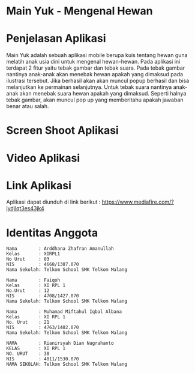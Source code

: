 # Main Yuk - Mengenal Hewan

# Penjelasan Aplikasi
  Main Yuk adalah sebuah aplikasi mobile berupa kuis tentang hewan guna melatih anak usia dini untuk mengenal hewan-hewan. Pada aplikasi ini
  terdapat 2 fitur yaitu tebak gambar dan tebak suara. Pada tebak gambar nantinya anak-anak akan menebak hewan apakah yang dimaksud pada ilustrasi tersebut. Jika berhasil akan akan muncul popup berhasil dan bisa melanjutkan ke permainan selanjutnya.
  Untuk tebak suara nantinya anak-anak akan menebak suara hewan apakah yang dimaksud. Seperti halnya tebak gambar, akan muncul pop up yang memberitahu apakah jawaban benar atau salah.
  
# Screen Shoot Aplikasi

# Video Aplikasi

# Link Aplikasi
Aplikasi dapat diunduh di link berikut : https://www.mediafire.com/?lydjlqt3es43jk4

# Identitas Anggota
    Nama        : Arddhana Zhafran Amanullah
    Kelas       : XIRPL1
    No Urut     : 03
    NIS         : 4668/1387.070
    Nama Sekolah: Telkom School SMK Telkom Malang
  
    Nama        : Faiqoh
    Kelas       : XI RPL 1
    No.Urut     : 12
    NIS         : 4708/1427.070
    Nama Sekolah: Telkom School SMK Telkom Malang
        
    Nama        : Muhamad Miftahul Iqbal Albana
    Kelas       : XI RPL 1
    No. Urut    : 21
    NIS         : 4763/1482.070
    Nama Sekolah: Telkom School SMK Telkom Malang

    NAMA        : Rianirsyah Dian Nugrahanto
    KELAS       : XI RPL 1
    NO. URUT    : 30
    NIS         : 4811/1530.070
    NAMA SEKOLAH: Telkom School SMK Telkom Malang


 
